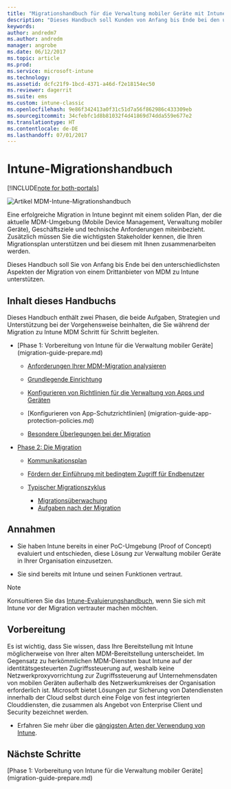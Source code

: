 ```yaml
---
title: "Migrationshandbuch für die Verwaltung mobiler Geräte mit Intune"
description: "Dieses Handbuch soll Kunden von Anfang bis Ende bei den unterschiedlichsten Aspekten der Migration von einem Drittanbieter von MDM zu Microsoft Intune unterstützen."
keywords: 
author: andredm7
ms.author: andredm
manager: angrobe
ms.date: 06/12/2017
ms.topic: article
ms.prod: 
ms.service: microsoft-intune
ms.technology: 
ms.assetid: dcfc21f9-1bcd-4371-a46d-f2e18154ec50
ms.reviewer: dagerrit
ms.suite: ems
ms.custom: intune-classic
ms.openlocfilehash: 9e86f342413a0f31c51d7a56f862986c433309eb
ms.sourcegitcommit: 34cfebfc1d8b81032f4d41869d74dda559e677e2
ms.translationtype: HT
ms.contentlocale: de-DE
ms.lasthandoff: 07/01/2017
---
```

# <a name="intune-migration-guide"></a>Intune-Migrationshandbuch

[!INCLUDE[note for both-portals](./includes/note-for-both-portals.md)]

![Artikel MDM-Intune-Migrationshandbuch](./media/MDM-migration-guide-art.PNG)

Eine erfolgreiche Migration in Intune beginnt mit einem soliden Plan, der die aktuelle MDM-Umgebung (Mobile Device Management, Verwaltung mobiler Geräte), Geschäftsziele und technische Anforderungen miteinbezieht. Zusätzlich müssen Sie die wichtigsten Stakeholder kennen, die Ihren Migrationsplan unterstützen und bei diesem mit Ihnen zusammenarbeiten werden.

Dieses Handbuch soll Sie von Anfang bis Ende bei den unterschiedlichsten Aspekten der Migration von einem Drittanbieter von MDM zu Intune unterstützen.

## <a name="whats-included-in-this-guide"></a>Inhalt dieses Handbuchs

Dieses Handbuch enthält zwei Phasen, die beide Aufgaben, Strategien und Unterstützung bei der Vorgehensweise beinhalten, die Sie während der Migration zu Intune MDM Schritt für Schritt begleiten.

-   [Phase 1: Vorbereitung von Intune für die Verwaltung mobiler Geräte] (migration-guide-prepare.md)

    -   [Anforderungen Ihrer MDM-Migration analysieren](migration-guide-prepare.md#assess-mdm-requirements)

    -   [Grundlegende Einrichtung](migration-guide-setup.md)

    -   [Konfigurieren von Richtlinien für die Verwaltung von Apps und Geräten](migration-guide-configure-policies.md)

    -   [Konfigurieren von App-Schutzrichtlinien] (migration-guide-app-protection-policies.md)

    -   [Besondere Überlegungen bei der Migration](migration-guide-considerations.md)

-   [Phase 2: Die Migration](migration-guide-campaign.md)

    -   [Kommunikationsplan](migration-guide-communication-plan.md)

    -   [Fördern der Einführung mit bedingtem Zugriff für Endbenutzer](migration-guide-drive-adoption.md)
    
    -   [Typischer Migrationszyklus](migration-guide-cycle.md)
        -   [Migrationsüberwachung](migration-guide-cycle.md#monitoring-migration)
        -   [Aufgaben nach der Migration](migration-guide-cycle.md#post-migration)

## <a name="assumptions"></a>Annahmen

-   Sie haben Intune bereits in einer PoC-Umgebung (Proof of Concept) evaluiert und entschieden, diese Lösung zur Verwaltung mobiler Geräte in Ihrer Organisation einzusetzen.

-   Sie sind bereits mit Intune und seinen Funktionen vertraut. 

> [!NOTE]
> Konsultieren Sie das [Intune-Evaluierungshandbuch](/intune-classic/understand-explore/sign-up-for-30-day-trial-microsoft-intune), wenn Sie sich mit Intune vor der Migration vertrauter machen möchten.

## <a name="before-you-begin"></a>Vorbereitung

Es ist wichtig, dass Sie wissen, dass Ihre Bereitstellung mit Intune möglicherweise von Ihrer alten MDM-Bereitstellung unterscheidet. Im Gegensatz zu herkömmlichen MDM-Diensten baut Intune auf der identitätsgesteuerten Zugriffssteuerung auf, weshalb keine Netzwerkproxyvorrichtung zur Zugriffssteuerung auf Unternehmensdaten von mobilen Geräten außerhalb des Netzwerkumkreises der Organisation erforderlich ist. Microsoft bietet Lösungen zur Sicherung von Datendiensten innerhalb der Cloud selbst durch eine Folge von fest integrierten Clouddiensten, die zusammen als Angebot von Enterprise Client und Security bezeichnet werden.

-   Erfahren Sie mehr über die [gängigsten Arten der Verwendung von Intune](migration-guide-prepare.md#assess-mdm-requirements).

## <a name="next-steps"></a>Nächste Schritte

[Phase 1: Vorbereitung von Intune für die Verwaltung mobiler Geräte] (migration-guide-prepare.md)
